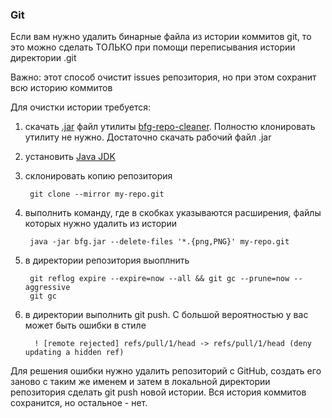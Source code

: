 ### Git

Если вам нужно удалить бинарные файла из истории коммитов git, то это можно сделать ТОЛЬКО 
при помощи  переписывания истории директории .git

Важно: этот способ очистит issues репозитория, но при этом сохранит всю историю коммитов

Для очистки истории требуется:

1) скачать [.jar](https://repo1.maven.org/maven2/com/madgag/bfg/1.14.0/bfg-1.14.0.jar) файл 
утилиты [bfg-repo-cleaner](https://rtyley.github.io/bfg-repo-cleaner/).
Полностю клонировать утилиту не нужно. Достаточно скачать рабочий файл .jar
2) установить [Java JDK](https://www.oracle.com/java/technologies/downloads/)
3) склонировать копию репозитория

        git clone --mirror my-repo.git

4) выполнить команду, где в скобках указываются расширения, файлы которых нужно удалить из истории

        java -jar bfg.jar --delete-files '*.{png,PNG}' my-repo.git

5) в директории репозитория выоплнить 
    
        git reflog expire --expire=now --all && git gc --prune=now --aggressive
        git gc

6) в директории выполнить git push. С большой вероятностью у вас может быть ошибки в стиле

         ! [remote rejected] refs/pull/1/head -> refs/pull/1/head (deny updating a hidden ref)

Для решения ошибки нужно удалить репозиторий с GitHub, создать его заново с таким же именем и затем в 
локальной директории репозитория сделать git push новой истории. Вся история коммитов сохранится, но остальное - нет.



